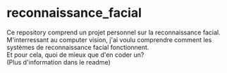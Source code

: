 # reconnaissance_facial
Ce repository comprend un projet personnel sur la reconnaissance facial. <br>
M'interressant au computer vision, j'ai voulu comprendre comment les systèmes de reconnaissance facial fonctionnent.<br>
Et pour cela, quoi de mieux que d'en coder un? <br>
(Plus d'information dans le readme)
